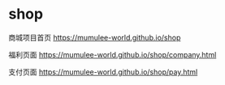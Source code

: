 # shop
商城项目首页
https://mumulee-world.github.io/shop

福利页面 
https://mumulee-world.github.io/shop/company.html

支付页面 
https://mumulee-world.github.io/shop/pay.html